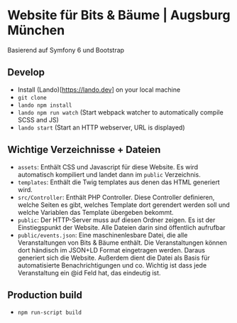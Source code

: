 # Website für Bits & Bäume | Augsburg München

Basierend auf Symfony 6 und Bootstrap

## Develop

- Install (Lando)[https://lando.dev] on your local machine
- `git clone`
- `lando npm install`
- `lando npm run watch` (Start webpack watcher to automatically compile SCSS and JS)
- `lando start` (Start an HTTP webserver, URL is displayed)

## Wichtige Verzeichnisse + Dateien

- `assets`: Enthält CSS und Javascript für diese Website. Es wird automatisch kompiliert und landet dann im `public`
  Verzeichnis.
- `templates`: Enthält die Twig templates aus denen das HTML generiert wird.
- `src/Controller`: Enthält PHP Controller. Diese Controller definieren, welche Seiten es gibt, welches Template dort
  gerendert werden soll und welche Variablen das Template übergeben bekommt.
- `public`: Der HTTP-Server muss auf diesen Ordner zeigen. Es ist der Einstiegspunkt der Website. Alle Dateien darin
  sind öffentlich aufrufbar
- `public/events.json`: Eine maschinenlesbare Datei, die alle Veranstaltungen von Bits & Bäume enthält. Die
  Veranstaltungen können dort händisch im JSON+LD Format eingetragen werden. Daraus generiert sich die Website. Außerdem
  dient die Datei als Basis für automatisierte Benachrichtigungen und co. Wichtig ist dass jede Veranstaltung ein @id
  Feld hat, das eindeutig ist.

## Production build

- `npm run-script build`